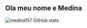 ## Ola meu nome e Medina

![medina157 GitHub stats](https://github-readme-stats.vercel.app/api?username=medina157&show_icons=true&theme=radical)
